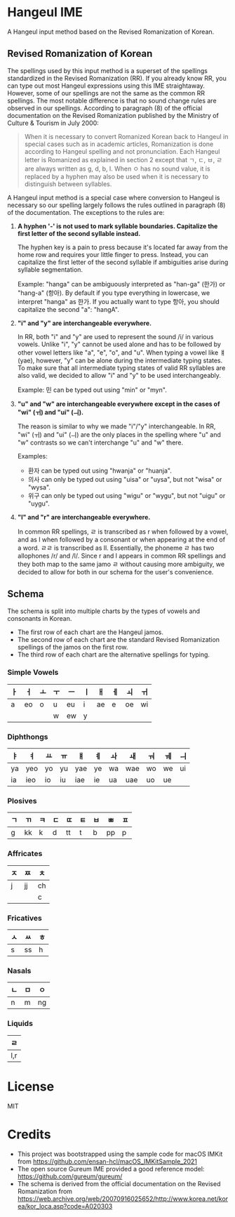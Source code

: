 # Hangeul IME

A Hangeul input method based on the Revised Romanization of Korean.

## Revised Romanization of Korean

The spellings used by this input method
is a superset of the spellings standardized in the Revised Romanization (RR). If you already know RR, you can type out most Hangeul expressions using this IME straightaway. However, some of our spellings are not the same as the common RR spellings. The most notable difference is that no sound change rules are observed in our spellings. According to paragraph (8) of the official documentation on the Revised Romanization published by the Ministry of Culture & Tourism in July 2000:

> When it is necessary to convert Romanized Korean back to Hangeul in special cases such as in academic articles, Romanization is done according to Hangeul spelling and not pronunciation. Each Hangeul letter is Romanized as explained in section 2 except that ㄱ, ㄷ, ㅂ, ㄹ are always written as g, d, b, l. When ㅇ has no sound value, it is replaced by a hyphen may also be used when it is necessary to distinguish between syllables.

A Hangeul input method is a special case where conversion to Hangeul is necessary so our spelling largely follows the rules outlined in paragraph (8) of the documentation. The exceptions to the rules are:

1. **A hyphen '-' is not used to mark syllable boundaries. Capitalize the first letter of the second syllable instead.**

	The hyphen key is a pain to press because it's located far away from the home row and requires your little finger to press. Instead, you can capitalize the first letter of the second syllable if ambiguities arise during syllable segmentation.

	Example: "hanga" can be ambiguously interpreted as "han-ga" (한가) or "hang-a" (항아). By default if you type everything in lowercase, we interpret "hanga" as 한가. If you actually want to type 항아, you should capitalize the second "a": "hangA".

2. **"i" and "y" are interchangeable everywhere.**

	In RR, both "i" and "y" are used to represent the sound /i/ in various vowels. Unlike "i", "y" cannot be used alone and has to be followed by other vowel letters like "a", "e", "o", and "u". When typing a vowel like ㅒ (yae), however, "y" can be alone during the intermediate typing states. To make sure that all intermediate typing states of valid RR syllables are also valid, we decided to allow "i" and "y" to be used interchangeably.

	Example: 민 can be typed out using "min" or "myn".

3. **"u" and "w" are interchangeable everywhere except in the cases of "wi" (ㅟ) and "ui" (ㅢ).**

	The reason is similar to why we made "i"/"y" interchangeable. In RR, "wi" (ㅟ) and "ui" (ㅢ) are the only places in the spelling where "u" and "w" contrasts so we can't interchange "u" and "w" there.

	Examples:
	* 환자 can be typed out using "hwanja" or "huanja".
	* 의사 can only be typed out using "uisa" or "uysa", but not "wisa" or "wysa".
	* 위구 can only be typed out using "wigu" or "wygu", but not "uigu" or "uygu".

4. **"l" and "r" are interchangeable everywhere.**

	In common RR spellings, ㄹ is transcribed as r when followed by a vowel, and as l when followed by a consonant or when appearing at the end of a word. ㄹㄹ is transcribed as ll. Essentially, the phoneme ㄹ has two allophones /r/ and /l/. Since r and l appears in common RR spellings and they both map to the same jamo ㄹ without causing more ambiguity, we decided to allow for both in our schema for the user's convenience.

## Schema

The schema is split into multiple charts by the types of vowels and consonants in Korean.
* The first row of each chart are the Hangeul jamos.
* The second row of each chart are the standard Revised Romanization spellings of the jamos on the first row.
* The third row of each chart are the alternative spellings for typing.

### Simple Vowels
|ㅏ|ㅓ|ㅗ|ㅜ|ㅡ|ㅣ|ㅐ|ㅔ|ㅚ|ㅟ|
|-|-|-|-|-|-|-|-|-|-|
|a|eo|o|u|eu|i|ae|e|oe|wi|
||||w|ew|y|||||

### Diphthongs
|ㅑ|ㅕ|ㅛ|ㅠ|ㅒ|ㅖ|ㅘ|ㅙ|ㅝ|ㅞ|ㅢ|
|-|-|-|-|-|-|-|-|-|-|-|
|ya|yeo|yo|yu|yae|ye|wa|wae|wo|we|ui|
|ia|ieo|io|iu|iae|ie|ua|uae|uo|ue||

### Plosives
|ㄱ|ㄲ|ㅋ|ㄷ|ㄸ|ㅌ|ㅂ|ㅃ|ㅍ|
|-|-|-|-|-|-|-|-|-|
|g|kk|k|d|tt|t|b|pp|p|

### Affricates
|ㅈ|ㅉ|ㅊ|
|-|-|-|
|j|jj|ch|
|||c|

### Fricatives
|ㅅ|ㅆ|ㅎ|
|-|-|-|
|s|ss|h|

### Nasals
|ㄴ|ㅁ|ㅇ|
|-|-|-|
|n|m|ng|

### Liquids
|ㄹ|
|-|
|l,r|

# License
MIT

# Credits

* This project was bootstrapped using the sample code for macOS IMKit from https://github.com/ensan-hcl/macOS_IMKitSample_2021
* The open source Gureum IME provided a good reference model: https://github.com/gureum/gureum/
* The schema is derived from the official documentation on the Revised Romanization from https://web.archive.org/web/20070916025652/http://www.korea.net/korea/kor_loca.asp?code=A020303
